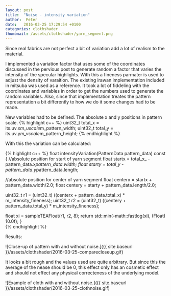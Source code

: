 ```yaml
---
layout: post
title:  "Noise - intensity variation"
author:  Peter
date:   2016-03-25 17:29:54 +0100
categories: clothshader
thumbnail: /assets/clothshader/yarn_segment.png
---
```


Since real fabrics are not perfect a bit of variation add a lot of realism to the material.

I implemented a variation factor that uses some of the coordinates discussed in the pervious post to generate random a factor that varies the intensity of the specular highlights. With this a fineness parmater is used to adjust the density of varaition. The existing irawan implementation included in mitsuba was used as a reference. It took a lot of fiddeling with the coordinates and variables in order to get the numbers used to generate the random variables. Also, since that implementation treates the pattern representation a bit differently to how we do it some changes had to be made.

New variables had to be defined. The absolute x and y positions in pattern scale.
{% highlight c++ %}
uint32_t total_x = its.uv.x*m_uscale*m_pattern_width;
uint32_t total_y = its.uv.y*m_vscale*m_pattern_height;
{% endhighlight %}

With this the variation can be calculated:

{% highlight c++ %}
float intensityVariation(PatternData pattern_data) const {
  //absolute position for start of yarn segment
  float startx = total_x_ - pattern_data.x*pattern_data.width;
  float starty = total_y - pattern_data.y*pattern_data.length;

  //absolute position for center of yarn segment
  float centerx = startx + pattern_data.width/2.0;
  float centery = starty + pattern_data.length/2.0;

  uint32_t r1 = (uint32_t) ((centerx + pattern_data.total_x) 
          * m_intensity_fineness);
  uint32_t r2 = (uint32_t) ((centery + pattern_data.total_y) 
          * m_intensity_fineness);
        
  float xi = sampleTEAFloat(r1, r2, 8);
  return std::min(-math::fastlog(xi), (Float) 10.0f);
}       
{% endhighlight %}

Results:

![Close-up of pattern with and without noise.]({{ site.baseurl }}/assets/clothshader/2016-03-25-comparecloseup.gif)

It looks a bit rough and the values used are quite arbitrary. But since this the average of the nease should be 0, this effect only has an cosmetic effect and should not effect any physical correcteness of the underlying model.

![Example of cloth with and without noise.]({{ site.baseurl }}/assets/clothshader/2016-03-25-clothnoise.gif)



